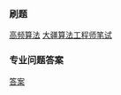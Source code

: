 ### 刷题
[高频算法](http://www.nowcoder.com/discuss/19305?type=0&order=1&pos=14&page=1)
[大疆算法工程师笔试](https://wenku.baidu.com/view/9aacf48ea21614791611282a.html)

### 专业问题答案
[答案](https://blog.csdn.net/bufengzj/article/details/94589283)